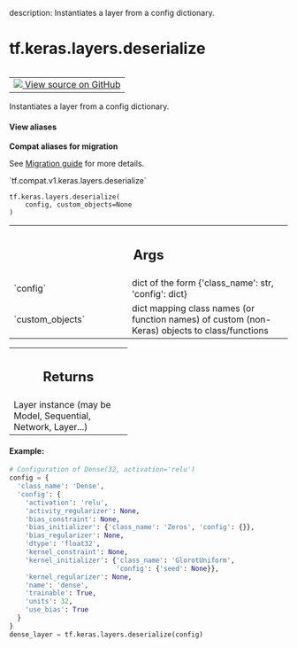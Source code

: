 description: Instantiates a layer from a config dictionary.

<div itemscope itemtype="http://developers.google.com/ReferenceObject">
<meta itemprop="name" content="tf.keras.layers.deserialize" />
<meta itemprop="path" content="Stable" />
</div>

# tf.keras.layers.deserialize

<!-- Insert buttons and diff -->

<table class="tfo-notebook-buttons tfo-api nocontent" align="left">
<td>
  <a target="_blank" href="https://github.com/keras-team/keras/tree/v2.9.0/keras/layers/serialization.py#L166-L209">
    <img src="https://www.tensorflow.org/images/GitHub-Mark-32px.png" />
    View source on GitHub
  </a>
</td>
</table>



Instantiates a layer from a config dictionary.

<section class="expandable">
  <h4 class="showalways">View aliases</h4>
  <p>
<b>Compat aliases for migration</b>
<p>See
<a href="https://www.tensorflow.org/guide/migrate">Migration guide</a> for
more details.</p>
<p>`tf.compat.v1.keras.layers.deserialize`</p>
</p>
</section>

<pre class="devsite-click-to-copy prettyprint lang-py tfo-signature-link">
<code>tf.keras.layers.deserialize(
    config, custom_objects=None
)
</code></pre>



<!-- Placeholder for "Used in" -->


<!-- Tabular view -->
 <table class="responsive fixed orange">
<colgroup><col width="214px"><col></colgroup>
<tr><th colspan="2"><h2 class="add-link">Args</h2></th></tr>

<tr>
<td>
`config`
</td>
<td>
dict of the form {'class_name': str, 'config': dict}
</td>
</tr><tr>
<td>
`custom_objects`
</td>
<td>
dict mapping class names (or function names) of custom
(non-Keras) objects to class/functions
</td>
</tr>
</table>



<!-- Tabular view -->
 <table class="responsive fixed orange">
<colgroup><col width="214px"><col></colgroup>
<tr><th colspan="2"><h2 class="add-link">Returns</h2></th></tr>
<tr class="alt">
<td colspan="2">
Layer instance (may be Model, Sequential, Network, Layer...)
</td>
</tr>

</table>



#### Example:



```python
# Configuration of Dense(32, activation='relu')
config = {
  'class_name': 'Dense',
  'config': {
    'activation': 'relu',
    'activity_regularizer': None,
    'bias_constraint': None,
    'bias_initializer': {'class_name': 'Zeros', 'config': {}},
    'bias_regularizer': None,
    'dtype': 'float32',
    'kernel_constraint': None,
    'kernel_initializer': {'class_name': 'GlorotUniform',
                           'config': {'seed': None}},
    'kernel_regularizer': None,
    'name': 'dense',
    'trainable': True,
    'units': 32,
    'use_bias': True
  }
}
dense_layer = tf.keras.layers.deserialize(config)
```